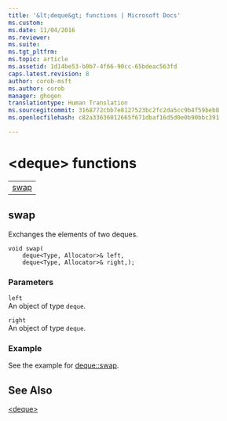 ```yaml
---
title: '&lt;deque&gt; functions | Microsoft Docs'
ms.custom: 
ms.date: 11/04/2016
ms.reviewer: 
ms.suite: 
ms.tgt_pltfrm: 
ms.topic: article
ms.assetid: 1d14be53-b0b7-4f66-90cc-65bdeac563fd
caps.latest.revision: 8
author: corob-msft
ms.author: corob
manager: ghogen
translationtype: Human Translation
ms.sourcegitcommit: 3168772cbb7e8127523bc2fc2da5cc9b4f59beb8
ms.openlocfilehash: c82a33636012665f671dbaf16d5d0e0b90bbc391

---
```

# &lt;deque&gt; functions
||  
|-|  
|[swap](#swap)|  
  
##  <a name="swap"></a>  swap  
 Exchanges the elements of two deques.  
  
```
void swap(
    deque<Type, Allocator>& left,
    deque<Type, Allocator>& right,);
```  
  
### Parameters  
 `left`  
 An object of type `deque`.  
  
 `right`  
 An object of type `deque`.  
  
### Example  
 See the example for [deque::swap](../standard-library/deque-class.md#deque__swap).  
  
## See Also  
 [\<deque>](../standard-library/deque.md)






<!--HONumber=Jan17_HO2-->


